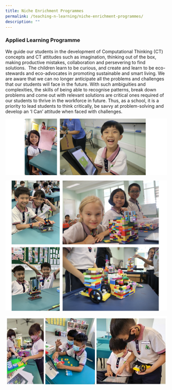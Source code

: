 ```yaml
---
title: Niche Enrichment Programmes
permalink: /teaching-n-learning/niche-enrichment-programmes/
description: ""
---
```


### Applied Learning Programme

We guide our students in the development of Computational Thinking (CT) concepts and CT attitudes such as imagination, thinking out of the box, making productive mistakes, collaboration and persevering to find solutions.  The children learn to be curious, and create and learn to be eco-stewards and eco-advocates in promoting sustainable and smart living.
We are aware that we can no longer anticipate all the problems and challenges that our students will face in the future. With such ambiguities and complexities, the skills of being able to recognise patterns, break down problems and come out with relevant solutions are critical ones required of our students to thrive in the workforce in future. Thus, as a school, it is a priority to lead students to think critically, be savvy at problem-solving and develop an ‘I Can’ attitude when faced with challenges.

![](/images/ALP2.png)

![](/images/ALP4.png)

![](/images/ALP%202023.jpg)